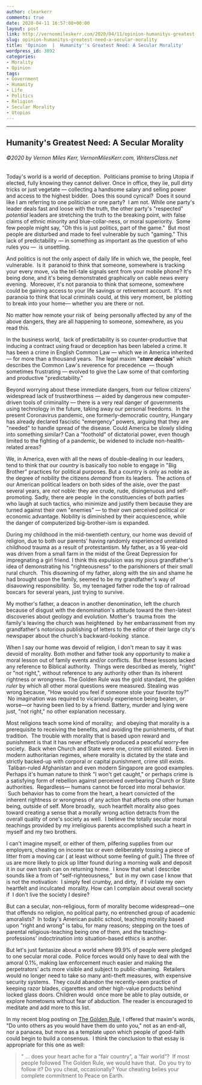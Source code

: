 ```yaml
---
author: clearkerr
comments: true
date: 2020-04-11 16:57:08+00:00
layout: post
link: http://vernonmileskerr.com/2020/04/11/opinion-humanitys-greatest-need-a-secular-morality/
slug: opinion-humanitys-greatest-need-a-secular-morality
title: 'Opinion  |  Humanity''s Greatest Need: A Secular Morality'
wordpress_id: 3892
categories:
- Morality
- Opinion
tags:
- Government
- Humanity
- Life
- Politics
- Religion
- Secular Morality
- Utopias
---
```


* * *





## Humanity's Greatest Need: A Secular Morality




###### ©2020 by Vernon Miles Kerr, VernonMilesKerr.com, WritersClass.net


Today's world is a world of deception.  Politicians promise to bring Utopia if elected, fully knowing they cannot deliver. Once in office, they lie, pull dirty tricks or just vegetate — collecting a handsome salary and selling power and access to the highest bidder.  Does this sound cynical?  Does it sound like I am referring to one politician or one party?  I am not. While one party's leader deals fast and loose with the truth, the other party's "respected" _potential_ leaders are stretching the truth to the breaking point, with false claims of ethnic minority and blue-collar-ness, or moral superiority.  Some few people might say, "Oh this is just politics, part of the game."  But most people are disturbed and made to feel vulnerable by such "gaming." This lack of predictability — in something as important as the question of who rules you —  is unsettling.

And politics is not the only aspect of daily life in which we, the people, feel vulnerable.  Is it  paranoid to think that someone, somewhere is tracking your every move, via the tell-tale signals sent from your mobile phone? It's being done, and it's being demonstrated graphically on cable news every evening.  Moreover, it's not paranoia to think that someone, somewhere could be gaining access to your life savings or retirement account.  It's not paranoia to think that local criminals could, at this very moment, be plotting to break into your home— whether you are there or not.

No matter how remote your risk of  being personally affected by any of the above dangers, they are all happening to someone, somewhere, as you read this.

In the business world,  lack of predictability is so counter-productive that inducing a contract using fraud or deception has been labeled a crime. It has been a crime in English Common Law — which we in America inherited — for more than a thousand years.  The legal maxim "_**stare decisis**_" which describes the Common Law's reverence for precedence  — though sometimes frustrating — evolved to give the Law some of that comforting and productive "predictability." 

Beyond worrying about these immediate dangers, from our fellow citizens' widespread lack of trustworthiness — aided by dangerous new computer-driven tools of criminality — there is a very real danger of governments using technology in the future, taking away our personal freedoms.  In the present Coronavirus pandemic, one formerly-democratic country, Hungary has already declared fascistic "emergency" powers, arguing that they are "needed" to handle spread of the disease. Could America be slowly sliding into something similar? Can a "foothold" of dictatorial power, even though limited to the fighting of a pandemic, be widened to include non-health-related areas?

We, in America, even with all the news of double-dealing in our leaders, tend to think that our _country_ is basically too noble to engage in "Big Brother" practices for political purposes. But a country is only as noble as the degree of nobility the citizens _demand_ from its leaders.  The actions of our American political leaders on both sides of the aisle, over the past several years, are _not_ noble: they are crude, rude, disingenuous and self-promoting. Sadly, there are people  in the constituencies of both parties who laugh at such tactics, who minimize and justify them because they are turned against their own "enemies" — to their own perceived political or economic advantage. Nobility is diminished by their acquiescence, while the danger of computerized big-brother-ism is expanded.

During my childhood in the mid-twentieth century, our home was devoid of religion, due to both our parents' having randomly experienced unrelated childhood trauma as a result of protestantism. My father, as a 16 year-old was driven from a small farm in the midst of the Great Depression for impregnating a girl friend. I think this expulsion was my pious grandfather's idea of demonstrating his "righteousness" to the parishioners of their small rural church.  This disowning of my father, along with the sin and shame he had brought upon the family, seemed to be my grandfather's way of disavowing responsibility.  So, my teenaged father rode the top of railroad boxcars for several years, just trying to survive.

My mother's father, a deacon in another denomination, left the church because of disgust with the denomination's attitude toward the then-latest discoveries about geology and evolution. Mother's  trauma from  the family's leaving the church was heightened  by her embarrassment from my grandfather's notorious publishing of letters to the editor of their large city's newspaper about the church's backward-looking  stance.

When I say our home was devoid of religion, I don't mean to say it was devoid of morality. Both mother and father took any opportunity to make a moral lesson out of family events and/or conflicts.  But these lessons lacked any reference to Biblical authority.  Things were described as merely, "right" or "not right,", without reference to any authority other than its inherent rightness or wrongness. The Golden Rule was the gold standard, the golden _ruler_ by which all other moral questions were measured. Stealing was wrong because, "How would you feel if someone stole your favorite toy?"  No imagination was required to vicariously experience being beaten, or worse—or having been lied to by a friend. Battery, murder and lying were just, "not right," no other explanation necessary.

Most religions teach some kind of morality;  and obeying that morality is a prerequisite to receiving the benefits, and avoiding the punishments, of that tradition.  The trouble with morality that is based upon reward and punishment is that it has never effectively produced a peaceful worry-fee society.  Back when Church and State were one, crime still existed.  Even in modern authoritarian regimes, where morality is dictated by the state and strictly backed-up with corporal or capital punishment, crime still exists.  Taliban-ruled Afghanistan and even modern Singapore are good examples. Perhaps it's human nature to think "I won't get caught," or perhaps crime is a satisfying form of rebellion against perceived overbearing Church or State authorities.  Regardless— humans cannot be forced into moral behavior.  Such behavior has to come from the heart, a heart convicted of the inherent rightness or wrongness of any action that affects one other human being, outside of self. More broadly,  such heartfelt morality also goes toward creating a sense that a morally wrong action detracts from the overall quality of one's society as well.  I believe the totally secular moral teachings provided by my irreligious parents accomplished such a heart in myself and my two brothers.

I can't imagine myself, or either of them, pilfering supplies from our employers, cheating on income tax or even deliberately tossing a piece of litter from a moving car ( at least without some feeling of guilt.) The three of us are more likely to pick up litter found during a morning walk and deposit it in our own trash can on returning home.  I know that what I describe sounds like a from of "self-righteousness,"  but in my own case I know that is not the motivation:  I simply feel crumby, and dirty,  if I violate my own heartfelt and inculcated  morality. How can I complain about overall society if  I don't live the society I desire?

But can a secular, non-religious, form of morality become widespread—one that offends no religion, no political party, no entrenched group of academic amoralists?  In today's American public school, teaching morality based upon "right and wrong" is tabu, for many reasons; stepping on the toes of parental religious-teaching being one of them, and the teaching-professions' indoctrination into situation-based ethics is another. 

But let's just fantasize about a world where 99.9% of people were pledged to one secular moral code.  Police forces would only have to deal with the amoral 0.1%, making law enforcement much easier and making the perpetrators' acts more visible and subject to public-shaming.  Retailers would no longer need to take so many anti-theft measures, with expensive security systems.  They could abandon the recently-seen practice of keeping razor blades, cigarettes and other high-value products behind locked glass doors. Children would  once more be able to play outside, or explore hometowns without fear of abduction. The reader is encouraged to meditate and add more to this list.

In my recent blog posting on [The Golden Rule](https://vernonmileskerr.com/2019/12/03/opinion-the-golden-rule/), I offered that maxim's words, "Do unto others as you would have them do unto you," not as an end-all, nor a panacea, but more as a template upon which people of good-faith could begin to build a consensus.  I think the conclusion to that essay is appropriate for this one as well:


<blockquote>" ... does your heart ache for a “fair country”, a “fair world”?  If most people followed The Golden Rule, we would have that.  Do you try to follow it? Do you cheat, occasionally? Your cheating belies your complete commitment to Peace on Earth.</blockquote>




 




